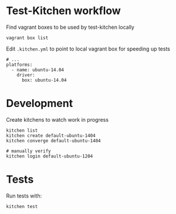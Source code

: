 # Test-Kitchen workflow

Find vagrant boxes to be used by test-kitchen locally

```
vagrant box list
```

Edit `.kitchen.yml` to point to local vagrant box for speeding up tests

```
# ...
platforms:
  - name: ubuntu-14.04
    driver:
      box: ubuntu-14.04
```

# Development

Create kitchens to watch work in progress

```
kitchen list
kitchen create default-ubuntu-1404
kitchen converge default-ubuntu-1404

# manually verify
kitchen login default-ubuntu-1204
```

# Tests

Run tests with:

```
kitchen test
```